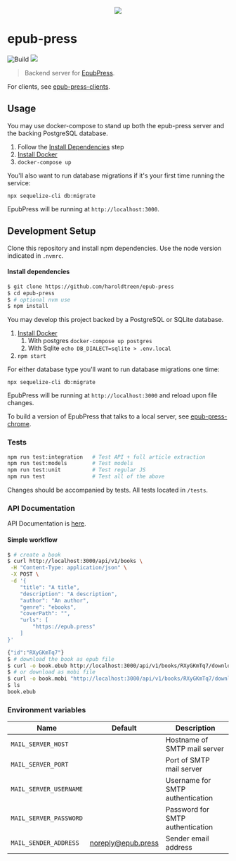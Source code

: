 <p align="center"><img src="https://cloud.githubusercontent.com/assets/1745854/14191006/397082b2-f75b-11e5-9f5b-6016d069556b.png"/>
</p>

# epub-press

![Build](https://github.com/haroldtreen/epub-press/workflows/Build/badge.svg?branch=master)
<a href="https://codeclimate.com/github/haroldtreen/epub-press/maintainability"><img src="https://api.codeclimate.com/v1/badges/444d1c975273b32ee0f1/maintainability" /></a>

> Backend server for [EpubPress](https://epub.press).

For clients, see [epub-press-clients](https://github.com/haroldtreen/epub-press-clients).

## Usage

You may use docker-compose to stand up both the epub-press server and the backing PostgreSQL database.

1.  Follow the [Install Dependencies](#install-dependencies) step
1.  [Install Docker](https://docs.docker.com/engine/installation/)
1.  `docker-compose up`

You'll also want to run database migrations if it's your first time running the service:

`npx sequelize-cli db:migrate`

EpubPress will be running at `http://localhost:3000`.

## Development Setup

Clone this repository and install npm dependencies. Use the node version indicated 
in `.nvmrc`.

#### Install dependencies
```bash
$ git clone https://github.com/haroldtreen/epub-press
$ cd epub-press
$ # optional nvm use
$ npm install
```

You may develop this project backed by a PostgreSQL or SQLite database. 

1.  [Install Docker](https://docs.docker.com/engine/installation/)
    1. With postgres `docker-compose up postgres`
    1. With Sqlite `echo DB_DIALECT=sqlite > .env.local`
1.  `npm start`

For either database type you'll want to run database migrations one time:

`npx sequelize-cli db:migrate`

EpubPress will be running at `http://localhost:3000` and reload upon file changes.

To build a version of EpubPress that talks to a local server, see
[epub-press-chrome](https://github.com/haroldtreen/epub-press-clients/tree/master/packages/epub-press-chrome#usage-with-local-server).

### Tests

```bash
npm run test:integration   # Test API + full article extraction
npm run test:models        # Test models
npm run test:unit          # Test regular JS
npm run test               # Test all of the above
```

Changes should be accompanied by tests. All tests located in `/tests`.

### API Documentation

API Documentation is [here](./API.md).

#### Simple workflow
```sh
$ # create a book
$ curl http://localhost:3000/api/v1/books \
 -H "Content-Type: application/json" \
 -X POST \
 -d '{
    "title": "A title",
    "description": "A description",
    "author": "An author",
    "genre": "ebooks",
    "coverPath": "",
    "urls": [
        "https://epub.press"
    ]
}'

{"id":"RXyGKmTq7"}
$ # download the book as epub file 
$ curl -o book.ebub http://localhost:3000/api/v1/books/RXyGKmTq7/download
$ # or download as mobi file
$ curl -o book.mobi "http://localhost:3000/api/v1/books/RXyGKmTq7/download?filetype=mobi"
$ ls
book.ebub
```

### Environment variables

| Name                   | Default            | Description                       |
|------------------------|--------------------|-----------------------------------|
| `MAIL_SERVER_HOST`     |                    | Hostname of SMTP mail server      |
| `MAIL_SERVER_PORT`     |                    | Port of SMTP mail server          |
| `MAIL_SERVER_USERNAME` |                    | Username for SMTP authentication  |
| `MAIL_SERVER_PASSWORD` |                    | Password for SMTP authentication  |
| `MAIL_SENDER_ADDRESS`  | noreply@epub.press | Sender email address              |
